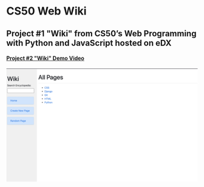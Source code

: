 # CS50 Web Wiki

##  Project #1 "Wiki" from CS50’s Web Programming with Python and JavaScript hosted on eDX

#### [Project #2 "Wiki" Demo Video](https://youtu.be/1TFuKlTCAsw)

[![Project #1 "Wiki" ](https://github.com/NataTimos/CS50-Web-Wiki/blob/main/Wiki.png)](https://youtu.be/1TFuKlTCAsw)
